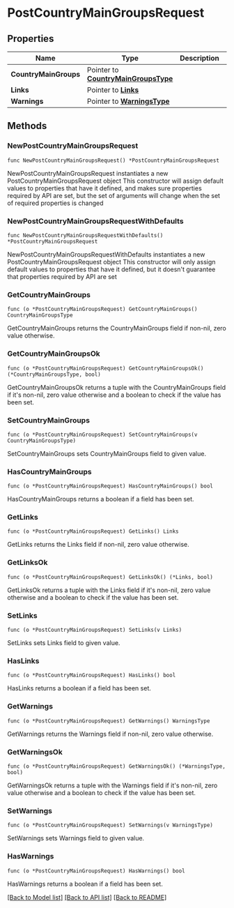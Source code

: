 # PostCountryMainGroupsRequest

## Properties

Name | Type | Description | Notes
------------ | ------------- | ------------- | -------------
**CountryMainGroups** | Pointer to [**CountryMainGroupsType**](CountryMainGroupsType.md) |  | [optional] 
**Links** | Pointer to [**Links**](Links.md) |  | [optional] 
**Warnings** | Pointer to [**WarningsType**](WarningsType.md) |  | [optional] 

## Methods

### NewPostCountryMainGroupsRequest

`func NewPostCountryMainGroupsRequest() *PostCountryMainGroupsRequest`

NewPostCountryMainGroupsRequest instantiates a new PostCountryMainGroupsRequest object
This constructor will assign default values to properties that have it defined,
and makes sure properties required by API are set, but the set of arguments
will change when the set of required properties is changed

### NewPostCountryMainGroupsRequestWithDefaults

`func NewPostCountryMainGroupsRequestWithDefaults() *PostCountryMainGroupsRequest`

NewPostCountryMainGroupsRequestWithDefaults instantiates a new PostCountryMainGroupsRequest object
This constructor will only assign default values to properties that have it defined,
but it doesn't guarantee that properties required by API are set

### GetCountryMainGroups

`func (o *PostCountryMainGroupsRequest) GetCountryMainGroups() CountryMainGroupsType`

GetCountryMainGroups returns the CountryMainGroups field if non-nil, zero value otherwise.

### GetCountryMainGroupsOk

`func (o *PostCountryMainGroupsRequest) GetCountryMainGroupsOk() (*CountryMainGroupsType, bool)`

GetCountryMainGroupsOk returns a tuple with the CountryMainGroups field if it's non-nil, zero value otherwise
and a boolean to check if the value has been set.

### SetCountryMainGroups

`func (o *PostCountryMainGroupsRequest) SetCountryMainGroups(v CountryMainGroupsType)`

SetCountryMainGroups sets CountryMainGroups field to given value.

### HasCountryMainGroups

`func (o *PostCountryMainGroupsRequest) HasCountryMainGroups() bool`

HasCountryMainGroups returns a boolean if a field has been set.

### GetLinks

`func (o *PostCountryMainGroupsRequest) GetLinks() Links`

GetLinks returns the Links field if non-nil, zero value otherwise.

### GetLinksOk

`func (o *PostCountryMainGroupsRequest) GetLinksOk() (*Links, bool)`

GetLinksOk returns a tuple with the Links field if it's non-nil, zero value otherwise
and a boolean to check if the value has been set.

### SetLinks

`func (o *PostCountryMainGroupsRequest) SetLinks(v Links)`

SetLinks sets Links field to given value.

### HasLinks

`func (o *PostCountryMainGroupsRequest) HasLinks() bool`

HasLinks returns a boolean if a field has been set.

### GetWarnings

`func (o *PostCountryMainGroupsRequest) GetWarnings() WarningsType`

GetWarnings returns the Warnings field if non-nil, zero value otherwise.

### GetWarningsOk

`func (o *PostCountryMainGroupsRequest) GetWarningsOk() (*WarningsType, bool)`

GetWarningsOk returns a tuple with the Warnings field if it's non-nil, zero value otherwise
and a boolean to check if the value has been set.

### SetWarnings

`func (o *PostCountryMainGroupsRequest) SetWarnings(v WarningsType)`

SetWarnings sets Warnings field to given value.

### HasWarnings

`func (o *PostCountryMainGroupsRequest) HasWarnings() bool`

HasWarnings returns a boolean if a field has been set.


[[Back to Model list]](../README.md#documentation-for-models) [[Back to API list]](../README.md#documentation-for-api-endpoints) [[Back to README]](../README.md)


